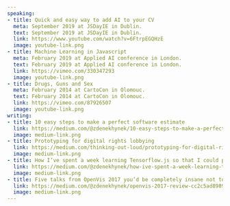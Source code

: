 ```yaml
---
speaking:
- title: Quick and easy way to add AI to your CV
  meta: September 2019 at JSDayIE in Dublin.
  text: September 2019 at JSDayIE in Dublin.
  link: https://www.youtube.com/watch?v=6FtrpEGQHzE
  image: youtube-link.png
- title: Machine Learning in Javascript
  meta: February 2019 at Applied AI conference in London.
  text: February 2019 at Applied AI conference in London.
  link: https://vimeo.com/330347293
  image: youtube-link.png
- title: Drugs, Guns and Sex
  meta: February 2014 at CartoCon in Olomouc.
  text: February 2014 at CartoCon in Olomouc.
  link: https://vimeo.com/87926507
  image: youtube-link.png
writing:
- title: 10 easy steps to make a perfect software estimate
  link: https://medium.com/@zdenekhynek/10-easy-steps-to-make-a-perfect-software-estimate-8dd4762f4153
  image: medium-link.png
- title: Prototyping for digital rights lobbying
  link: https://medium.com/thinking-out-loud/prototyping-for-digital-rights-lobbying-9e011dccff24
  image: medium-link.png
- title: How I’ve spent a week learning Tensorflow.js so that I could put it on my CV
  link: https://medium.com/@zdenekhynek/how-ive-spent-a-week-learning-tensorflow-js-so-that-i-could-put-it-on-my-cv-8964ffcb9fc1
  image: medium-link.png
- title: Five talks from OpenVis 2017 you’d be completely insane not to watch right now
  link: https://medium.com/@zdenekhynek/openvis-2017-review-cc2c5ad89891
  image: medium-link.png
---
```

